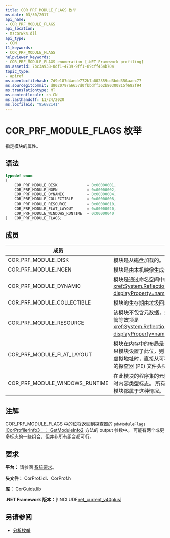 ```yaml
---
title: COR_PRF_MODULE_FLAGS 枚举
ms.date: 03/30/2017
api_name:
- COR_PRF_MODULE_FLAGS
api_location:
- mscorwks.dll
api_type:
- COM
f1_keywords:
- COR_PRF_MODULE_FLAGS
helpviewer_keywords:
- COR_PRF_MODULE_FLAGS enumeration [.NET Framework profiling]
ms.assetid: 7bc3a938-0df1-4739-9ff1-89cff454b704
topic_type:
- apiref
ms.openlocfilehash: 7d9e187d4aede772b7a002359cd3bdd350aaec77
ms.sourcegitcommit: d8020797a6657d0fbbdff362b80300815f682f94
ms.translationtype: MT
ms.contentlocale: zh-CN
ms.lasthandoff: 11/24/2020
ms.locfileid: "95682141"
---
```

# <a name="cor_prf_module_flags-enumeration"></a>COR_PRF_MODULE_FLAGS 枚举

指定模块的属性。  
  
## <a name="syntax"></a>语法  
  
```cpp  
typedef enum  
{  
    COR_PRF_MODULE_DISK             = 0x00000001,  
    COR_PRF_MODULE_NGEN             = 0x00000002,  
    COR_PRF_MODULE_DYNAMIC          = 0x00000004,  
    COR_PRF_MODULE_COLLECTIBLE      = 0x00000008,  
    COR_PRF_MODULE_RESOURCE         = 0x00000010,  
    COR_PRF_MODULE_FLAT_LAYOUT      = 0x00000020,  
    COR_PRF_MODULE_WINDOWS_RUNTIME  = 0x00000040  
}   COR_PRF_MODULE_FLAGS;  
```  
  
## <a name="members"></a>成员  
  
|成员|说明|  
|------------|-----------------|  
|COR_PRF_MODULE_DISK|模块是从磁盘加载的。|  
|COR_PRF_MODULE_NGEN|模块是由本机映像生成器 ( # A0) 生成的。|  
|COR_PRF_MODULE_DYNAMIC|模块是通过命名空间中的方法创建的 <xref:System.Reflection.Emit?displayProperty=nameWithType> 。|  
|COR_PRF_MODULE_COLLECTIBLE|模块的生存期由垃圾回收器管理。|  
|COR_PRF_MODULE_RESOURCE|该模块不包含元数据，并严格用作资源。 此位的托管等效项是 <xref:System.Reflection.Module.IsResource%2A?displayProperty=nameWithType> 方法。|  
|COR_PRF_MODULE_FLAT_LAYOUT|模块在内存中的布局是平面的，而不是映射的。 如果模块设置了此位，则当解释标头中 (Rva) 的相对虚拟地址时，直接从可移植可执行文件中读取信息的探查器 (PE) 文件头将必须小心。|  
|COR_PRF_MODULE_WINDOWS_RUNTIME|在此模块的程序集的元数据中设置 Windows 运行时内容类型标志。 所有 Windows 元数据 ( winmd) 模块都属于这种情况。|  
  
## <a name="remarks"></a>注解  

 COR_PRF_MODULE_FLAGS 中的位将返回到探查器的 `pdwModuleFlags` [ICorProfilerInfo3：： GetModuleInfo2](icorprofilerinfo3-getmoduleinfo2-method.md) 方法的 output 参数中。 可能有两个或更多标志的一些组合，但并非所有组合都可行。  
  
## <a name="requirements"></a>要求  

 **平台：** 请参阅 [系统要求](../../get-started/system-requirements.md)。  
  
 **头文件：** CorProf.idl、CorProf.h  
  
 **库：** CorGuids.lib  
  
 **.NET Framework 版本：**[!INCLUDE[net_current_v40plus](../../../../includes/net-current-v40plus-md.md)]  
  
## <a name="see-also"></a>另请参阅

- [分析枚举](profiling-enumerations.md)
